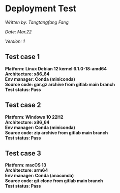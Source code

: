 # Deployment Test

_Written by: Tangtangfang Fang_

_Date: Mar.22_

_Version: 1_

## Test case 1
**Platform: Linux Debian 12 kernel 6.1.0-18-amd64**\
**Architecture: x86_64**\
**Env manager: Conda (miniconda)**\
**Source code: gar.gz archive from gitlab main branch**\
**Test status: Pass**

## Test case 2
**Platform: Windows 10 22H2**\
**Architecture: x86_64**\
**Env manager: Conda (miniconda)**\
**Source code: zip archive from gitlab main branch**\
**Test status: Pass**

## Test case 3
**Platform: macOS 13**\
**Architecture: arm64**\
**Env manager: Conda (anaconda)**\
**Source code: git clone from gitlab main branch**\
**Test status: Pass**
